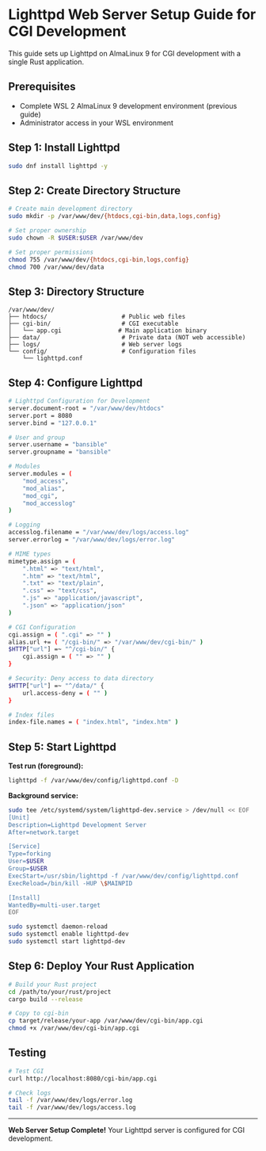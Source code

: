 # Lighttpd Web Server Setup Guide for CGI Development

This guide sets up Lighttpd on AlmaLinux 9 for CGI development with a single Rust application.

## Prerequisites

- Complete WSL 2 AlmaLinux 9 development environment (previous guide)
- Administrator access in your WSL environment

## Step 1: Install Lighttpd

```bash
sudo dnf install lighttpd -y
```

## Step 2: Create Directory Structure

```bash
# Create main development directory
sudo mkdir -p /var/www/dev/{htdocs,cgi-bin,data,logs,config}

# Set proper ownership
sudo chown -R $USER:$USER /var/www/dev

# Set proper permissions
chmod 755 /var/www/dev/{htdocs,cgi-bin,logs,config}
chmod 700 /var/www/dev/data
```

## Step 3: Directory Structure

```
/var/www/dev/
├── htdocs/                     # Public web files
├── cgi-bin/                    # CGI executable
│   └── app.cgi                # Main application binary
├── data/                       # Private data (NOT web accessible)
├── logs/                       # Web server logs
└── config/                     # Configuration files
    └── lighttpd.conf
```

## Step 4: Configure Lighttpd

```bash
# Lighttpd Configuration for Development
server.document-root = "/var/www/dev/htdocs"
server.port = 8080
server.bind = "127.0.0.1"

# User and group
server.username = "bansible"
server.groupname = "bansible"

# Modules
server.modules = (
    "mod_access",
    "mod_alias",
    "mod_cgi",
    "mod_accesslog"
)

# Logging
accesslog.filename = "/var/www/dev/logs/access.log"
server.errorlog = "/var/www/dev/logs/error.log"

# MIME types
mimetype.assign = (
    ".html" => "text/html",
    ".htm" => "text/html",
    ".txt" => "text/plain",
    ".css" => "text/css",
    ".js" => "application/javascript",
    ".json" => "application/json"
)

# CGI Configuration
cgi.assign = ( ".cgi" => "" )
alias.url += ( "/cgi-bin/" => "/var/www/dev/cgi-bin/" )
$HTTP["url"] =~ "^/cgi-bin/" {
    cgi.assign = ( "" => "" )
}

# Security: Deny access to data directory
$HTTP["url"] =~ "^/data/" {
    url.access-deny = ( "" )
}

# Index files
index-file.names = ( "index.html", "index.htm" )
```

## Step 5: Start Lighttpd

**Test run (foreground):**
```bash
lighttpd -f /var/www/dev/config/lighttpd.conf -D
```

**Background service:**
```bash
sudo tee /etc/systemd/system/lighttpd-dev.service > /dev/null << EOF
[Unit]
Description=Lighttpd Development Server
After=network.target

[Service]
Type=forking
User=$USER
Group=$USER
ExecStart=/usr/sbin/lighttpd -f /var/www/dev/config/lighttpd.conf
ExecReload=/bin/kill -HUP \$MAINPID

[Install]
WantedBy=multi-user.target
EOF

sudo systemctl daemon-reload
sudo systemctl enable lighttpd-dev
sudo systemctl start lighttpd-dev
```

## Step 6: Deploy Your Rust Application

```bash
# Build your Rust project
cd /path/to/your/rust/project
cargo build --release

# Copy to cgi-bin
cp target/release/your-app /var/www/dev/cgi-bin/app.cgi
chmod +x /var/www/dev/cgi-bin/app.cgi
```

## Testing

```bash
# Test CGI
curl http://localhost:8080/cgi-bin/app.cgi

# Check logs
tail -f /var/www/dev/logs/error.log
tail -f /var/www/dev/logs/access.log
```

---

**Web Server Setup Complete!** Your Lighttpd server is configured for CGI development.